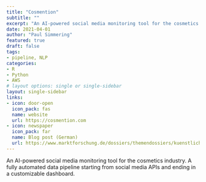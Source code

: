 ```yaml
---
title: "Cosmention"
subtitle: ""
excerpt: "An AI-powered social media monitoring tool for the cosmetics industry. A fully automated data pipeline starting from social media APIs and ending in a customizable dashboard."
date: 2021-04-01
author: "Paul Simmering"
featured: true
draft: false
tags:
- pipeline, NLP
categories:
- R
- Python
- AWS
# layout options: single or single-sidebar
layout: single-sidebar
links:
- icon: door-open
  icon_pack: fas
  name: website
  url: https://cosmention.com
- icon: newspaper
  icon_pack: far
  name: Blog post (German)
  url: https://www.marktforschung.de/dossiers/themendossiers/kuenstliche-intelligenz-in-marktanalyse-kundenmanagement-und-darueber-hinaus/dossier/marktforschung-als-data-pipeline-datenfluesse-kontinuierlich-analysieren/
---
```


An AI-powered social media monitoring tool for the cosmetics industry. A fully automated data pipeline starting from social media APIs and ending in a customizable dashboard.
